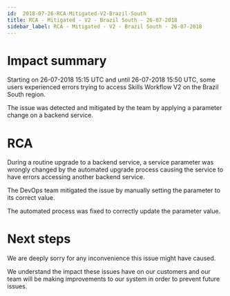```yaml
---
id:  2018-07-26-RCA-Mitigated-V2-Brazil-South 
title: RCA - Mitigated - V2 - Brazil South - 26-07-2018
sidebar_label: RCA - Mitigated - V2 - Brazil South - 26-07-2018
---
```


# Impact summary

Starting on 26-07-2018 15:15 UTC and until 26-07-2018 15:50 UTC, some users experienced errors trying to access Skills Workflow V2 on the Brazil South region.

The issue was detected and mitigated by the team by applying a parameter change on a backend service.


# RCA

During a routine upgrade to a backend service, a service parameter was wrongly changed by the automated upgrade process causing the service to have errors accessing another backend service.

The DevOps team mitigated the issue by manually setting the parameter to its correct value.

The automated process was fixed to correctly update the parameter value.




# Next steps

We are deeply sorry for any inconvenience this issue might have caused.

We understand the impact these issues have on our customers and our team will be making improvements to our system in order to prevent future issues.